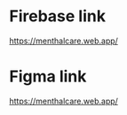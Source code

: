 # Firebase link
  https://menthalcare.web.app/
  &nbsp;
 &nbsp;
 &nbsp;
 # Figma link
  https://menthalcare.web.app/